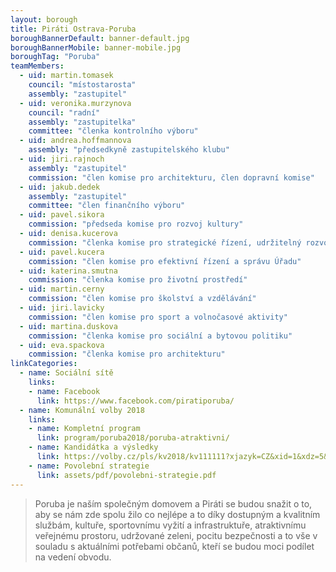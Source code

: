 ```yaml
---
layout: borough
title: Piráti Ostrava-Poruba
boroughBannerDefault: banner-default.jpg
boroughBannerMobile: banner-mobile.jpg
boroughTag: "Poruba"
teamMembers:
  - uid: martin.tomasek
    council: "místostarosta"
    assembly: "zastupitel"
  - uid: veronika.murzynova
    council: "radní"
    assembly: "zastupitelka"
    committee: "členka kontrolního výboru"
  - uid: andrea.hoffmannova
    assembly: "předsedkyně zastupitelského klubu"
  - uid: jiri.rajnoch
    assembly: "zastupitel"
    commission: "člen komise pro architekturu, člen dopravní komise"
  - uid: jakub.dedek
    assembly: "zastupitel"
    committee: "člen finančního výboru"
  - uid: pavel.sikora
    commission: "předseda komise pro rozvoj kultury"
  - uid: denisa.kucerova
    commission: "členka komise pro strategické řízení, udržitelný rozvoj a MA21"
  - uid: pavel.kucera
    commission: "člen komise pro efektivní řízení a správu Úřadu"
  - uid: katerina.smutna
    commission: "členka komise pro životní prostředí"
  - uid: martin.cerny
    commission: "člen komise pro školství a vzdělávání"
  - uid: jiri.lavicky
    commission: "člen komise pro sport a volnočasové aktivity"
  - uid: martina.duskova
    commission: "členka komise pro sociální a bytovou politiku"
  - uid: eva.spackova
    commission: "členka komise pro architekturu"
linkCategories:
  - name: Sociální sítě
    links:
    - name: Facebook
      link: https://www.facebook.com/piratiporuba/
  - name: Komunální volby 2018
    links:
    - name: Kompletní program
      link: program/poruba2018/poruba-atraktivni/
    - name: Kandidátka a výsledky
      link: https://volby.cz/pls/kv2018/kv111111?xjazyk=CZ&xid=1&xdz=5&xnumnuts=8106&xobec=546224&xstrana=720&xstat=0&xvyber=0
    - name: Povolební strategie
      link: assets/pdf/povolebni-strategie.pdf
---
```


> Poruba je naším společným domovem a Piráti se budou snažit o to, aby se nám zde spolu žilo co nejlépe a to díky dostupným a kvalitním službám, kultuře, sportovnímu vyžití a infrastruktuře, atraktivnímu veřejnému prostoru, udržované zeleni, pocitu bezpečnosti a to vše v souladu s aktuálními potřebami občanů, kteří se budou moci podílet na vedení obvodu.

<!-- <section class="o-section o-section--spaceBot">
  <div class="o-section-inner">
    <div class="o-section-block">
      <div class="c-BasicPage">
        <div class="c-BasicPage-content" style="margin: auto; max-width: 900px;">
          {% assign program = site.program | where: "campaignCategoryUid","poruba2018" | sort: 'order' %}
          <div class="row small-up-3 medium-up-5 large-up-5">
            {% for item in program %}
              <div class="column column-block">
                <a href="{{ item.url | relative_url }}">
                  <img class="program-icon" src="{{ item.img | prepend: 'assets/img/' | relative_url }}" alt="{{item.shortTitle}}" />
                  <center>
                    <h6>{{item.shortTitle}}</h6>
                  </center>
                </a>
              </div>
            {% endfor %}
          </div>
        </div>
      </div>
    </div>
  </div>
</section> -->

